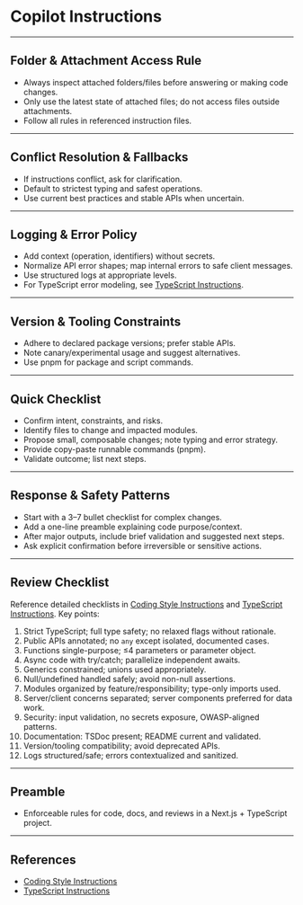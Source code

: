 # Copilot Instructions

---

## Folder & Attachment Access Rule

- Always inspect attached folders/files before answering or making code changes.
- Only use the latest state of attached files; do not access files outside attachments.
- Follow all rules in referenced instruction files.

---

## Conflict Resolution & Fallbacks

- If instructions conflict, ask for clarification.
- Default to strictest typing and safest operations.
- Use current best practices and stable APIs when uncertain.

---

## Logging & Error Policy

- Add context (operation, identifiers) without secrets.
- Normalize API error shapes; map internal errors to safe client messages.
- Use structured logs at appropriate levels.
- For TypeScript error modeling, see [TypeScript Instructions](./instructions/typescript.instructions.md).

---

## Version & Tooling Constraints

- Adhere to declared package versions; prefer stable APIs.
- Note canary/experimental usage and suggest alternatives.
- Use pnpm for package and script commands.

---

## Quick Checklist

- Confirm intent, constraints, and risks.
- Identify files to change and impacted modules.
- Propose small, composable changes; note typing and error strategy.
- Provide copy-paste runnable commands (pnpm).
- Validate outcome; list next steps.

---

## Response & Safety Patterns

- Start with a 3–7 bullet checklist for complex changes.
- Add a one-line preamble explaining code purpose/context.
- After major outputs, include brief validation and suggested next steps.
- Ask explicit confirmation before irreversible or sensitive actions.

---

## Review Checklist

Reference detailed checklists in [Coding Style Instructions](./instructions/coding-style.instructions.md)
and [TypeScript Instructions](./instructions/typescript.instructions.md). Key points:

1. Strict TypeScript; full type safety; no relaxed flags without rationale.
2. Public APIs annotated; no `any` except isolated, documented cases.
3. Functions single-purpose; ≤4 parameters or parameter object.
4. Async code with try/catch; parallelize independent awaits.
5. Generics constrained; unions used appropriately.
6. Null/undefined handled safely; avoid non-null assertions.
7. Modules organized by feature/responsibility; type-only imports used.
8. Server/client concerns separated; server components preferred for data work.
9. Security: input validation, no secrets exposure, OWASP-aligned patterns.
10. Documentation: TSDoc present; README current and validated.
11. Version/tooling compatibility; avoid deprecated APIs.
12. Logs structured/safe; errors contextualized and sanitized.

---

## Preamble

- Enforceable rules for code, docs, and reviews in a Next.js + TypeScript project.

---

## References

- [Coding Style Instructions](./instructions/coding-style.instructions.md)
- [TypeScript Instructions](./instructions/typescript.instructions.md)
